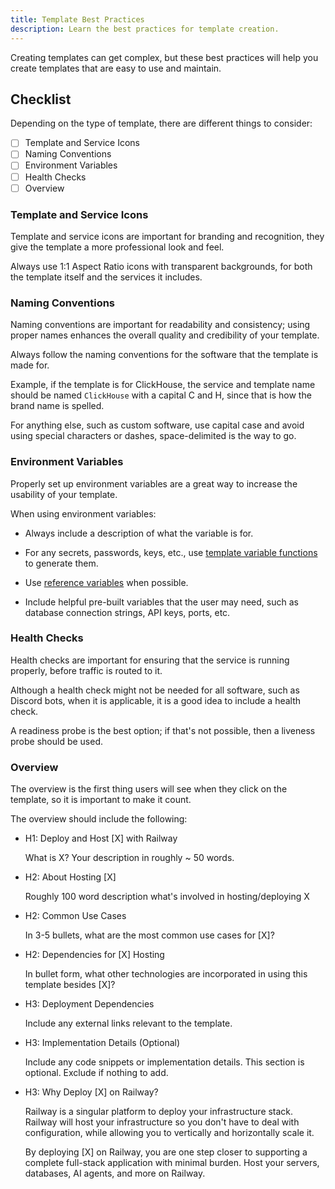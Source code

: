 ```yaml
---
title: Template Best Practices
description: Learn the best practices for template creation.
---
```


Creating templates can get complex, but these best practices will help you create templates that are easy to use and maintain.

## Checklist

Depending on the type of template, there are different things to consider:

- [ ] Template and Service Icons
- [ ] Naming Conventions
- [ ] Environment Variables
- [ ] Health Checks
- [ ] Overview

### Template and Service Icons

Template and service icons are important for branding and recognition, they give the template a more professional look and feel.

Always use 1:1 Aspect Ratio icons with transparent backgrounds, for both the template itself and the services it includes.

### Naming Conventions

Naming conventions are important for readability and consistency; using proper names enhances the overall quality and credibility of your template.

Always follow the naming conventions for the software that the template is made for.

Example, if the template is for ClickHouse, the service and template name should be named `ClickHouse` with a capital C and H, since that is how the brand name is spelled.

For anything else, such as custom software, use capital case and avoid using special characters or dashes, space-delimited is the way to go.

### Environment Variables

Properly set up environment variables are a great way to increase the usability of your template.

When using environment variables:

- Always include a description of what the variable is for.

- For any secrets, passwords, keys, etc., use [template variable functions](/guides/create#template-variable-functions) to generate them.

- Use [reference variables](/guides/variables#referencing-another-services-variable) when possible.

- Include helpful pre-built variables that the user may need, such as database connection strings, API keys, ports, etc.

### Health Checks

Health checks are important for ensuring that the service is running properly, before traffic is routed to it.

Although a health check might not be needed for all software, such as Discord bots, when it is applicable, it is a good idea to include a health check.

A readiness probe is the best option; if that's not possible, then a liveness probe should be used.

### Overview

The overview is the first thing users will see when they click on the template, so it is important to make it count.

The overview should include the following:

- H1: Deploy and Host [X] with Railway

    What is X? Your description in roughly ~ 50 words.

- H2: About Hosting [X]

    Roughly 100 word description what's involved in hosting/deploying X

- H2: Common Use Cases

    In 3-5 bullets, what are the most common use cases for [X]?

- H2: Dependencies for [X] Hosting

    In bullet form, what other technologies are incorporated in using this template besides [X]?

- H3: Deployment Dependencies

    Include any external links relevant to the template.

- H3: Implementation Details (Optional)

    Include any code snippets or implementation details. This section is optional. Exclude if nothing to add.

- H3: Why Deploy [X] on Railway?

    Railway is a singular platform to deploy your infrastructure stack. Railway will host your infrastructure so you don't have to deal with configuration, while allowing you to vertically and horizontally scale it.

    By deploying [X] on Railway, you are one step closer to supporting a complete full-stack application with minimal burden. Host your servers, databases, AI agents, and more on Railway.




